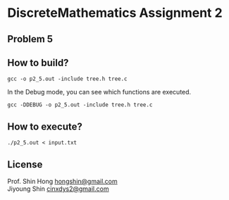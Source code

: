 # DiscreteMathematics Assignment 2  
## Problem 5

## How to build?
```
gcc -o p2_5.out -include tree.h tree.c  
```
In the Debug mode, you can see which functions are executed.  
```
gcc -DDEBUG -o p2_5.out -include tree.h tree.c  
```
## How to execute?
```
./p2_5.out < input.txt
``` 

## License  
Prof. Shin Hong hongshin@gmail.com  
Jiyoung Shin cinxdys2@gmail.com  